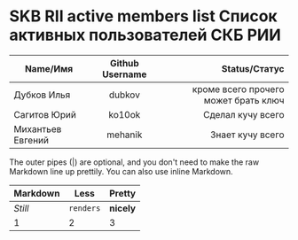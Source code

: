 SKB RII active members list
Список активных пользователей СКБ РИИ
===

| Name/Имя        | Github Username           | Status/Статус  |
| ------------- |:-------------:| -----:|
| Дубков Илья | dubkov | кроме всего прочего может брать ключ |
| Сагитов Юрий | ko10ok | Сделал кучу всего |
| Михантьев Евгений | mehanik | Знает кучу всего |

The outer pipes (|) are optional, and you don't need to make the raw Markdown line up prettily. You can also use inline Markdown.

Markdown | Less | Pretty
--- | --- | ---
*Still* | `renders` | **nicely**
1 | 2 | 3